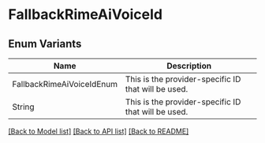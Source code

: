 # FallbackRimeAiVoiceId

## Enum Variants

| Name | Description |
|---- | -----|
| FallbackRimeAiVoiceIdEnum | This is the provider-specific ID that will be used. |
| String | This is the provider-specific ID that will be used. |

[[Back to Model list]](../README.md#documentation-for-models) [[Back to API list]](../README.md#documentation-for-api-endpoints) [[Back to README]](../README.md)



